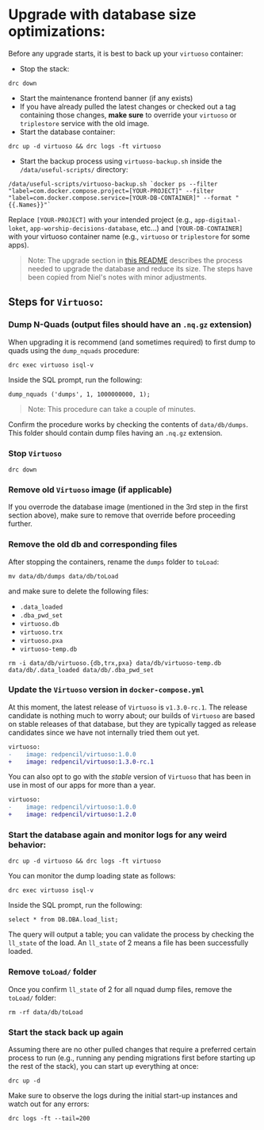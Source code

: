 # Upgrade with database size optimizations:

Before any upgrade starts, it is best to back up your `virtuoso` container:
* Stop the stack:
```shell
drc down
```
* Start the maintenance frontend banner (if any exists)
* If you have already pulled the latest changes or checked out a tag containing those changes, **make sure** to override your `virtuoso` or `triplestore` service with the old image.
* Start the database container:
```shell
drc up -d virtuoso && drc logs -ft virtuoso
```
* Start the backup process using `virtuoso-backup.sh` inside the `/data/useful-scripts/` directory:
```shell
/data/useful-scripts/virtuoso-backup.sh `docker ps --filter "label=com.docker.compose.project=[YOUR-PROJECT]" --filter "label=com.docker.compose.service=[YOUR-DB-CONTAINER]" --format "{{.Names}}"`
```

Replace `[YOUR-PROJECT]` with your intended project (e.g., `app-digitaal-loket`, `app-worship-decisions-database`, etc...) and `[YOUR-DB-CONTAINER]` with your virtuoso container name (e.g., `virtuoso` or `triplestore` for some apps).

> Note: The upgrade section in [this README](https://github.com/redpencilio/docker-virtuoso/blob/dec36bd4a5ed4191c42e0a9b5ca979d67bc22cfe/README.md#upgrading) describes the process needed to upgrade the database and reduce its size. The steps have been copied from Niel's notes with minor adjustments.

## Steps for `Virtuoso`:

### Dump N-Quads (output files should have an `.nq.gz` extension)

When upgrading it is recommend (and sometimes required) to first dump to quads using the `dump_nquads` procedure:

```shell
drc exec virtuoso isql-v
```

Inside the SQL prompt, run the following:

```shell
dump_nquads ('dumps', 1, 1000000000, 1);
```

> Note: This procedure can take a couple of minutes.

Confirm the procedure works by checking the contents of `data/db/dumps`. This folder should contain dump files having an `.nq.gz` extension.

### Stop `Virtuoso`

```shell
drc down
```

### Remove old `Virtuoso` image (if applicable)

If you overrode the database image (mentioned in the 3rd step in the first section above), make sure to remove that override before proceeding further.

### Remove the old db and corresponding files

After stopping the containers, rename the `dumps` folder to `toLoad`:

```shell
mv data/db/dumps data/db/toLoad
```

and make sure to delete the following files:

* `.data_loaded`
* `.dba_pwd_set`
* `virtuoso.db`
* `virtuoso.trx`
* `virtuoso.pxa`
* `virtuoso-temp.db`

```shell
rm -i data/db/virtuoso.{db,trx,pxa} data/db/virtuoso-temp.db data/db/.data_loaded data/db/.dba_pwd_set
```

### Update the `Virtuoso` version in `docker-compose.yml`

At this moment, the latest release of `Virtuoso` is `v1.3.0-rc.1`. The release candidate is nothing much to worry about; our builds of `Virtuoso` are based on stable releases of that database, but they are typically tagged as release candidates since we have not internally tried them out yet.

```diff
virtuoso:
-    image: redpencil/virtuoso:1.0.0
+    image: redpencil/virtuoso:1.3.0-rc.1
```

You can also opt to go with the *stable* version of `Virtuoso` that has been in use in most of our apps for more than a year.

```diff
virtuoso:
-    image: redpencil/virtuoso:1.0.0
+    image: redpencil/virtuoso:1.2.0
```

### Start the database again and monitor logs for any weird behavior:

```shell
drc up -d virtuoso && drc logs -ft virtuoso
```

You can monitor the dump loading state as follows:

```shell
drc exec virtuoso isql-v
```

Inside the SQL prompt, run the following:

```shell
select * from DB.DBA.load_list;
```

The query will output a table; you can validate the process by checking the `ll_state` of the load. An `ll_state` of 2 means a file has been successfully loaded.

### Remove `toLoad/` folder

Once you confirm `ll_state` of 2 for all nquad dump files, remove the `toLoad/` folder:

```shell
rm -rf data/db/toLoad
```

### Start the stack back up again

Assuming there are no other pulled changes that require a preferred certain process to run (e.g., running any pending migrations first before starting up the rest of the stack), you can start up everything at once:

```shell
drc up -d
```

Make sure to observe the logs during the initial start-up instances and watch out for any errors:

```shell
drc logs -ft --tail=200
```
